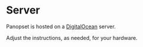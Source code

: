 # Server

Panopset is hosted on a [DigitalOcean](https://digitalocean.com) server.

Adjust the instructions, as needed, for your hardware.






